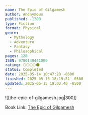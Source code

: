 ```yaml
---
name: The Epic of Gilgamesh
author: Anonymous
published: -1200
type: Fiction
format: Physical
genre:
  - Mythology
  - Adventure
  - Fantasy
  - Philosophical
pages: 128
ISBN: 9780140441000
rating: 🌕🌕🌕🌕🌑
status: Completed
date: 2025-05-14 10:47:28 -0500
finished: 2025-05-15 18:19:31 -0500
updated: 2025-05-15 19:03:40 -0500
---
```


![[the-epic-of-gilgamesh.jpg|300]]

Book Link: [The Epic of Gilgamesh](https://www.goodreads.com/book/show/19351.The_Epic_of_Gilgamesh)
